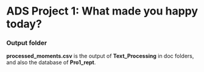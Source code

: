 # ADS Project 1: What made you happy today?
### Output folder

**processed_moments.csv** is the output of **Text_Processing** in doc folders, and also the database of **Pro1_rept**.
